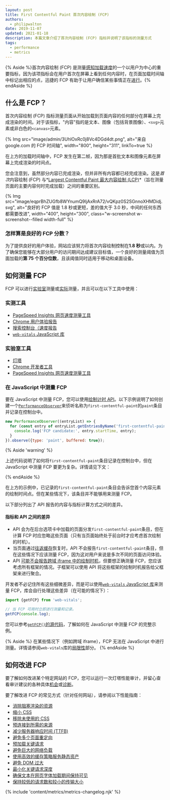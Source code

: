 ```yaml
---
layout: post
title: First Contentful Paint 首次内容绘制 (FCP)
authors:
  - philipwalton
date: 2019-11-07
updated: 2021-01-18
description: 本篇文章介绍了首次内容绘制 (FCP) 指标并说明了该指标的测量方式
tags:
  - performance
  - metrics
---
```


{% Aside %}首次内容绘制 (FCP) 是测量[感知加载速度](/user-centric-performance-metrics/#types-of-metrics)的一个以用户为中心的重要指标，因为该项指标会在用户首次在屏幕上看到任何内容时，在页面加载时间轴中标记出相应的点，迅捷的 FCP 有助于让用户确信某些事情正在[进行](/user-centric-performance-metrics/#questions)。{% endAside %}

## 什么是 FCP？

首次内容绘制 (FCP) 指标测量页面从开始加载到页面内容的任何部分在屏幕上完成渲染的时间。对于该指标，"内容"指的是文本、图像（包括背景图像）、`<svg>`元素或非白色的`<canvas>`元素。

{% Img src="image/admin/3UhlOxRc0j8Vc4DGd4dt.png", alt="来自 google.com 的 FCP 时间轴", width="800", height="311", linkTo=true %}

在上方的加载时间轴中，FCP 发生在第二帧，因为那是首批文本和图像元素在屏幕上完成渲染的时间点。

您会注意到，虽然部分内容已完成渲染，但并非所有内容都已经完成渲染。这是*首次*内容绘制 (FCP) 与*[Largest Contentful Paint 最大内容绘制 (LCP)](/lcp/)*（旨在测量页面的主要内容何时完成加载）之间的重要区别。

<picture>
  <source srcset="{{ "image/eqprBhZUGfb8WYnumQ9ljAxRrA72/V1mtKJenViYAhn05WxqR.svg" | imgix }}" media="(min-width: 640px)" width="400", height="100">
  {% Img src="image/eqprBhZUGfb8WYnumQ9ljAxRrA72/vQKpz0S2SGnnoXHMDidj.svg", alt="良好的 FCP 值是 1.8 秒或更短，差的值大于 3.0 秒，中间的任何东西都需要改进", width="400", height="300", class="w-screenshot w-screenshot--filled width-full" %}
</picture>

### 怎样算是良好的 FCP 分数？

为了提供良好的用户体验，网站应该努力将首次内容绘制控制在**1.8 秒**或以内。为了确保您能够在大部分用户的访问期间达成建议目标值，一个良好的测量阈值为页面加载的**第 75 个百分位数**，且该阈值同时适用于移动和桌面设备。

## 如何测量 FCP

FCP 可以进行[实验室](/user-centric-performance-metrics/#in-the-lab)测量或[实际](/user-centric-performance-metrics/#in-the-field)测量，并且可以在以下工具中使用：

### 实测工具

- [PageSpeed Insights 网页速度测量工具](https://developers.google.com/speed/pagespeed/insights/)
- [Chrome 用户体验报告](https://developers.google.com/web/tools/chrome-user-experience-report)
- [搜索控制台（速度报告](https://webmasters.googleblog.com/2019/11/search-console-speed-report.html)
- [`web-vitals` JavaScript 库](https://github.com/GoogleChrome/web-vitals)

### 实验室工具

- [灯塔](https://developers.google.com/web/tools/lighthouse/)
- [Chrome 开发者工具](https://developers.google.com/web/tools/chrome-devtools/)
- [PageSpeed Insights 网页速度测量工具](https://developers.google.com/speed/pagespeed/insights/)

### 在 JavaScript 中测量 FCP

要在 JavaScript 中测量 FCP，您可以使用[绘制计时 API](https://w3c.github.io/paint-timing/)。以下示例说明了如何创建一个[`PerformanceObserver`](https://developer.mozilla.org/docs/Web/API/PerformanceObserver)来侦听名称为`first-contentful-paint`的`paint`条目并记录在控制台中。

```js
new PerformanceObserver((entryList) => {
  for (const entry of entryList.getEntriesByName('first-contentful-paint')) {
    console.log('FCP candidate:', entry.startTime, entry);
  }
}).observe({type: 'paint', buffered: true});
```

{% Aside 'warning' %}

上述代码说明了如何将`first-contentful-paint`条目记录在控制台中，但在 JavaScript 中测量 FCP 要更为复杂。详情请见下文：

{% endAside %}

在上方的示例中，已记录的`first-contentful-paint`条目会告诉您首个内容元素的绘制时间点。但在某些情况下，该条目并不能够用来测量 FCP。

以下部分列出了 API 报告的内容与指标计算方式之间的差异。

#### 指标和 API 之间的差异

- API 会为在后台选项卡中加载的页面分发`first-contentful-paint`条目，但在计算 FCP 时应忽略这些页面（只有当页面始终处于前台时才应考虑首次绘制的时机）。
- 当页面通过[往返缓存](/bfcache/#impact-on-core-web-vitals)恢复时，API 不会报告`first-contentful-paint`条目，但在这些情况下应该测量 FCP，因为这对用户来说是多次不同的页面访问体验。
- API [可能不会报告跨域 iframe 中的绘制时机](https://w3c.github.io/paint-timing/#:~:text=cross-origin%20iframes)，但要想正确测量 FCP，您应该考虑所有框架的情况。子框架可以使用 API 将这些框架的绘制时机报告给父框架来进行聚合。

开发者不必记住所有这些细微差异，而是可以使用[`web-vitals` JavaScript 库](https://github.com/GoogleChrome/web-vitals)来测量 FCP，库会自行处理这些差异（在可能的情况下）：

```js
import {getFCP} from 'web-vitals';

// 当 FCP 可用时立即进行测量和记录。
getFCP(console.log);
```

您可以参考[`getFCP()`的源代码](https://github.com/GoogleChrome/web-vitals/blob/master/src/getFCP.ts)，了解如何在 JavaScript 中测量 FCP 的完整示例。

{% Aside %}
在某些情况下（例如跨域 iframe），FCP 无法在 JavaScript 中进行测量。详情请参阅`web-vitals`库的[局限性](https://github.com/GoogleChrome/web-vitals#limitations)部分。
{% endAside %}

## 如何改进 FCP

要了解如何改进某个特定网站的 FCP，您可以运行一次灯塔性能审计，并留心查看审计建议的各种具体[机会](/lighthouse-performance/#opportunities)或[诊断](/lighthouse-performance/#diagnostics)。

要了解改进 FCP 的常见方式（针对任何网站），请参阅以下性能指南：

- [消除阻塞渲染的资源](/render-blocking-resources/)
- [缩小 CSS](/unminified-css/)
- [移除未使用的 CSS](/unused-css-rules/)
- [预连接到所需的来源](/uses-rel-preconnect/)
- [减少服务器响应时间 (TTFB)](/ttfb/)
- [避免多个页面重定向](/redirects/)
- [预加载关键请求](/uses-rel-preload/)
- [避免巨大的网络负载](/total-byte-weight/)
- [使用高效的缓存策略服务静态资产](/uses-long-cache-ttl/)
- [避免 DOM 过大](/dom-size/)
- [最小化关键请求深度](/critical-request-chains/)
- [确保文本在网页字体加载期间保持可见](/font-display/)
- [保持较低的请求数和较小的传输大小](/resource-summary/)

{% include 'content/metrics/metrics-changelog.njk' %}
